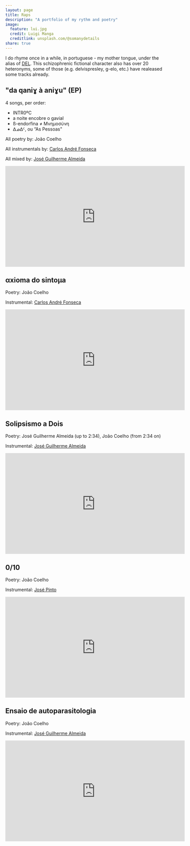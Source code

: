 ```yaml
---
layout: page
title: Raps
description: "A portfolio of my rythm and poetry"
image:
  feature: lui.jpg
  credit: Luigi Manga
  creditlink: unsplash.com/@somanydetails
share: true
---
```


I do rhyme once in a while, in portuguese - my mother tongue, under the alias of <a href="https://www.facebook.com/delvispr/" target = "_blank">DEL</a>. This schizophrenic fictional character also has over 20 heteronyms, some of those (e.g. delvispresley, g-elo, etc.) have realeased some tracks already.

<h2>"da qaniɣ à aniɣu" (EP)</h2>

4 songs, per order:

+ INTR0ºC
+ a noite encobre o gavial
+ ß-endorfina ≠ Μνημοσύνη
+ ᐃᓄᐃᑦ, ou “As Pessoas"

All poetry by: João Coelho

All instrumentals by: <a href="http://kaoru.x10.mx" target="_blank">Carlos André Fonseca</a>

All mixed by: <a href="https://www.facebook.com/ZGcrAy/" target="_blank">José Guilherme Almeida</a>

<iframe width="560" height="315" src="https://www.youtube.com/embed/jwrgoE1whz0&list=PLDWPIkPOtJfVJcbQLkHtLNt81afv6gqMi" frameborder="0" allowfullscreen></iframe>

<h2>αxioma do sintoμa</h2>

Poetry: João Coelho

Instrumental: <a href="http://kaoru.x10.mx" target="_blank">Carlos André Fonseca</a>

<iframe width="560" height="315" src="https://www.youtube.com/embed/t_7fM-PMP9I" frameborder="0" allowfullscreen></iframe>

<h2>Solipsismo a Dois</h2>

Poetry: José Guilherme Almeida (up to 2:34), João Coelho (from 2:34 on)

Instrumental: <a href="https://www.facebook.com/ZGcrAy/" target="_blank">José Guilherme Almeida</a>

<iframe width="560" height="315" src="https://www.youtube.com/embed/jJkrrTwi8Lw" frameborder="0" allowfullscreen></iframe>

<h2>0/10</h2>

Poetry: João Coelho

Instrumental: <a href="https://www.facebook.com/LeVert-1703028409985952/" target="_blank">José Pinto</a>

<iframe width="560" height="315" src="https://www.youtube.com/embed/lSHjZ2m636E" frameborder="0" allowfullscreen></iframe>

<h2>Ensaio de autoparasitologia</h2>

Poetry: João Coelho

Instrumental: <a href="https://www.facebook.com/ZGcrAy/" target="_blank">José Guilherme Almeida</a>

<iframe width="560" height="315" src="https://www.youtube.com/embed/smj3xekOMI0" frameborder="0" allowfullscreen></iframe>





